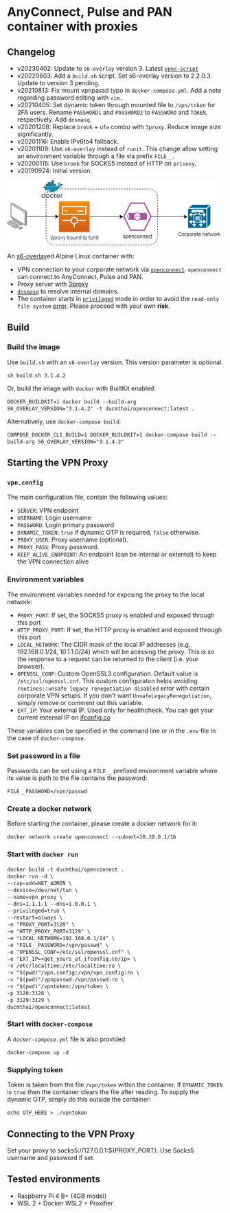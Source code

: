 # AnyConnect, Pulse and PAN container with proxies
## Changelog

- v20230402: Update to `s6-overlay` version 3. Latest [`vpnc-script`](https://gitlab.com/openconnect/vpnc-scripts)
- v20220603: Add a `build.sh` script. Set s6-overlay version to 2.2.0.3. Update to version 3 pending.
- v20210813: Fix mount vpnpassd typo in `docker-compose.yml`. Add a note regarding password editing with `vim.`
- v20210405: Set dynamic token through mounted file to `/vpn/token` for 2FA users. Rename `PASSWORD1` and `PASSWORD2` to `PASSWORD` and `TOKEN`, respectively. Add `dnsmasq`.
- v20201208: Replace `brook` + `ufw` combo with `3proxy`. Reduce image size significantly.
- v20201116: Enable IPv6to4 fallback.
- v20201109: Use `s6-overlay` instead of `runit`. This change allow setting an environment variable through a file via prefix `FILE__`.
- v20200115: Use `brook` for SOCKS5 instead of HTTP on `privoxy`.
- v20190924: Initial version.

![openconnect](vpncontainer.png)

An [s6-overlay](https://github.com/just-containers/s6-overlay)ed Alpine Linux container with:

- VPN connection to your corporate network via [`openconnect`](https://github.com/openconnect). `openconnect` can connect to AnyConnect, Pulse and PAN.
- Proxy server with [3proxy](https://github.com/z3APA3A/3proxy)
- [`dnsmasq`](https://thekelleys.org.uk/dnsmasq/doc.html) to resolve internal domains.
- The container starts in [`privileged`](https://docs.docker.com/engine/reference/run/#runtime-privilege-and-linux-capabilities) mode in order to avoid the `read-only file system` [error](https://serverfault.com/questions/878443/when-running-vpnc-in-docker-get-cannot-open-proc-sys-net-ipv4-route-flush). Please proceed with your own **risk**.

## Build

### Build the image

Use `build.sh` with an `s6-overlay` version. This version parameter is optional.

```Shell
sh build.sh 3.1.4.2
```

Or, build the image with `docker` with BuiltKit enabled:

```Shell
DOCKER_BUILDKIT=1 docker build --build-arg S6_OVERLAY_VERSION="3.1.4.2" -t ducmthai/openconnect:latest .
```

Alternatively, use `docker-compose build`:
```Shell
COMPOSE_DOCKER_CLI_BUILD=1 DOCKER_BUILDKIT=1 docker-compose build --build-arg S6_OVERLAY_VERSION="3.1.4.2"
```

## Starting the VPN Proxy

### `vpn.config`

The main configuration file, contain the following values:

- `SERVER`: VPN endpoint
- `USERNAME`: Login username
- `PASSWORD`: Login primary password
- `DYNAMIC_TOKEN`: `true` if dynamic OTP is required, `false` otherwise.
- `PROXY_USER`: Proxy username (optional).
- `PROXY_PASS`: Proxy password.
- `KEEP_ALIVE_ENDPOINT`: An endpoint (can be internal or external) to keep the VPN connection alive

### Environment variables

The environment variables needed for exposing the proxy to the local network:

- `PROXY_PORT`: If set, the SOCKS5 proxy is enabled and exposed through this port
- `HTTP_PROXY_PORT`: If set, the HTTP proxy is enabled and exposed through this port
- `LOCAL_NETWORK`: The CIDR mask of the local IP addresses (e.g. 192.168.0.1/24, 10.1.1.0/24) which will be acessing the proxy. This is so the response to a request can be returned to the client (i.e. your browser).
- `OPENSSL_CONF`: Custom OpenSSL3 configuration. Default value is `/etc/ssl/openssl.cnf`. This custom configuraton helps avoiding `routines::unsafe legacy renegotiation disabled` error with certain corporate VPN setups. If you don't want `UnsafeLegacyRenegotiation`, simply remove or comment out this variable.
- `EXT_IP`: Your external IP. Used only for healthcheck. You can get your current external IP on [ifconfig.co](https://ifconfig.co/ip)

These variables can be specified in the command line or in the `.env` file in the case of `docker-compose`.

### Set password in a file

Passwords can be set using a `FILE__` prefixed environment variable where its value is path to the file contains the password:

```Shell
FILE__PASSWORD=/vpn/passwd
```

### Create a docker network
Before starting the container, please create a docker network for it:

```Shell
docker network create openconnect --subnet=10.30.0.1/16
```
### Start with `docker run`

```Shell
docker build -t ducmthai/openconnect .
docker run -d \
--cap-add=NET_ADMIN \
--device=/dev/net/tun \
--name=vpn_proxy \
--dns=1.1.1.1 --dns=1.0.0.1 \
--privileged=true \
--restart=always \
-e "PROXY_PORT=3128" \
-e "HTTP_PROXY_PORT=3129" \
-e "LOCAL_NETWORK=192.168.0.1/24" \
-e "FILE__PASSWORD=/vpn/passwd" \
-e "OPENSSL_CONF=/etc/ssl/openssl.cnf" \
-e "EXT_IP=<get_yours_at_ifconfig.co/ip> \
-v /etc/localtime:/etc/localtime:ro \
-v "$(pwd)"/vpn.config:/vpn/vpn.config:ro \
-v "$(pwd)"/vpnpasswd:/vpn/passwd:ro \
-v "$(pwd)"/vpntoken:/vpn/token \
-p 3128:3128 \
-p 3129:3129 \
ducmthai/openconnect:latest
```

### Start with `docker-compose`

A `docker-compose.yml` file is also provided:

```Shell
docker-compose up -d
```

### Supplying token
Token is taken from the file `/vpn/token` within the container. If `DYNAMIC_TOKEN` is `true` then the container clears the file after reading. To supply the dynamic OTP, simply do this outside the container:

```Shell
echo OTP_HERE > ./vpntoken
```

## Connecting to the VPN Proxy

Set your proxy to socks5://127.0.0.1:${PROXY_PORT}. Use Socks5 username and password if set.

## Tested environments
- Raspberry Pi 4 B+ (4GB model)
- WSL 2 + Docker WSL2 + Proxifier